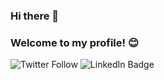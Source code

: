 ### Hi there 👋 
### Welcome to my profile! :blush:
![Twitter Follow](https://img.shields.io/twitter/follow/L0orrane?style=social)
![LinkedIn Badge](https://img.shields.io/badge/linkedin-%230077B5.svg?&style=for-the-badge&logo=linkedin&logoColor=white)
